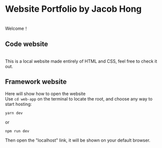 # Website Portfolio by Jacob Hong
<br>Welcome！
## Code website
<br>This is a local website made entirely of HTML and CSS, feel free to check it out.
## Framework website
Here will show how to open the website
<br>
Use `cd web-app` on the terminal to locate the root, and choose any way to start hosting:
```
yarn dev
```
or
```
npm run dev
```
Then open the "localhost" link, it will be shown on your default browser.
